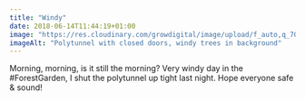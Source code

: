 ```yaml
---
title: "Windy"
date: 2018-06-14T11:44:19+01:00
image: "https://res.cloudinary.com/growdigital/image/upload/f_auto,q_70,w_736/v1544219901/polytunnel-42792331841.jpg"
imageAlt: "Polytunnel with closed doors, windy trees in background"
---
```


Morning, morning, is it still the morning? Very windy day in the #ForestGarden, I shut the polytunnel up tight last night. Hope everyone safe & sound!
